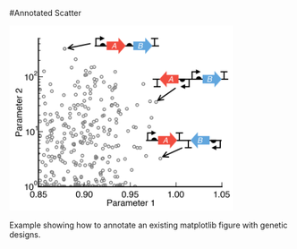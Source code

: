 #Annotated Scatter

<img src="scatter_annotate.png" width="400px"/>

Example showing how to annotate an existing matplotlib figure with genetic designs.

